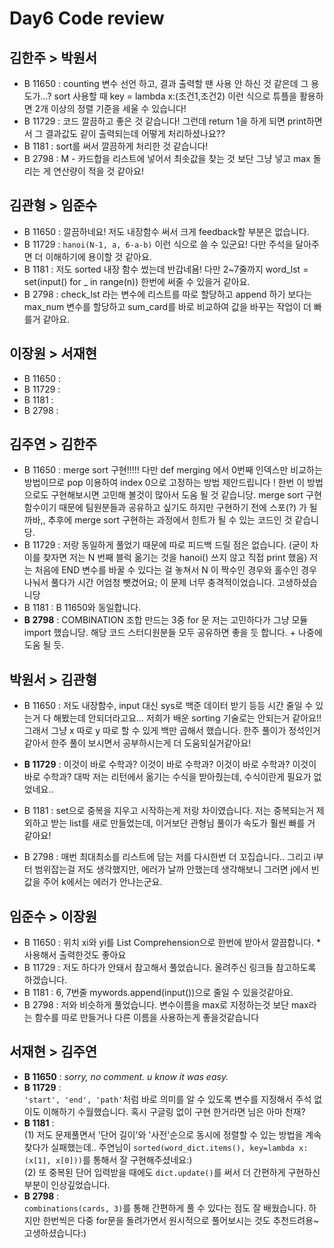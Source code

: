 # Day6 Code review

## 김한주 > 박원서
- B 11650 : counting 변수 선언 하고, 결과 출력할 땐 사용 안 하신 것 같은데 그 용도가...? sort 사용할 때 key = lambda x:(조건1,조건2) 이런 식으로 튜플을 활용하면 2개 이상의 정렬 기준을 세울 수 있습니다!
- B 11729 : 코드 깔끔하고 좋은 것 같습니다! 그런데 return 1을 하게 되면 print하면서 그 결과값도 같이 출력되는데 어떻게 처리하셨나요??
- B 1181 : sort를 써서 깔끔하게 처리한 것 같습니다!
- B 2798 : M - 카드합을 리스트에 넣어서 최솟값을 찾는 것 보단 그냥 넣고 max 돌리는 게 연산량이 적을 것 같아요!

## 김관형 > 임준수
- B 11650 : 깔끔하네요! 저도 내장함수 써서 크게 feedback할 부분은 없습니다.
- B 11729 : `hanoi(N-1, a, 6-a-b)` 이런 식으로 쓸 수 있군요! 다만 주석을 달아주면 더 이해하기에 용이할 것 같아요.
- B 1181 : 저도 sorted 내장 함수 썼는데 반갑네욤! 다만 2~7줄까지 word_lst = set(input() for _ in range(n)) 한번에 써줄 수 있을거 같아요.
- B 2798 : check_lst 라는 변수에 리스트를 따로 할당하고 append 하기 보다는 max_num 변수를 할당하고 sum_card를 바로 비교하여 값을 바꾸는 작업이 더 빠를거 같아요.

## 이장원 > 서재현
- B 11650 : 
- B 11729 :
- B 1181 :
- B 2798 :

## 김주연 > 김한주
- B 11650 : merge sort 구현!!!!! 다만 def merging 에서 0번째 인덱스만 비교하는 방법이므로 pop 이용하여 index 0으로 고정하는 방법 제안드립니다 ! 한번 이 방법으로도 구현해보시면 고민해 볼것이 많아서 도움 될 것 같습니당. merge sort 구현 함수이기 때문에 팀원분들과 공유하고 싶기도 하지만 구현하기 전에 스포(?) 가 될까바,, 추후에 merge sort 구현하는 과정에서 힌트가 될 수 있는 코드인 것 같습니당.
- B 11729 : 저랑 동일하게 풀었기 때문에 따로 피드백 드릴 점은 없습니다. (굳이 차이를 찾자면 저는 N 번째 블럭 옮기는 것을 hanoi() 쓰지 않고 직접 print 했음) 저는 처음에 END 변수를 바꿀 수 있다는 걸 놓쳐서 N 이 짝수인 경우와 홀수인 경우 나눠서 풀다가 시간 어엄청 뺏겼어요; 이 문제 너무 충격적이었습니다. 고생하셨습니당
- B 1181 : B 11650와 동일합니다. 
- **B 2798** : COMBINATION 조합 만드는 3중 for 문 저는 고민하다가 그냥 모듈 import 했습니당. 해당 코드 스터디원분들 모두 공유하면 좋을 듯 합니다. + 나중에 도움 될 듯.

## 박원서 > 김관형
- B 11650 : 저도 내장함수, input 대신 sys로 백준 데이터 받기 등등 시간 줄일 수 있는거 다 해봤는데 안되더라고요... 저희가 배운 sorting 기술로는 안되는거 같아요!! 그래서 그냥 x 따로 y 따로 할 수 있게 백만 곱해서 했습니다. 한주 풀이가 정석인거 같아서 한주 풀이 보시면서 공부하시는게 더 도움되실거같아요!

- **B 11729** : 이것이 바로 수학과? 이것이 바로 수학과? 이것이 바로 수학과? 이것이 바로 수학과? 대박 저는 리턴에서 옮기는 수식을 받아줬는데, 수식이란게 필요가 없었네요..
- B 1181 : set으로 중복을 지우고 시작하는게 저랑 차이였습니다. 저는 중복되는거 제외하고 받는 list를 새로 만들었는데, 이거보단 관형님 풀이가 속도가 훨씬 빠를 거 같아요!
- B 2798 : 매번 최대최소를 리스트에 담는 저를 다시한번 더 꼬집습니다.. 그리고 i부터 범위잡는걸 저도 생각했지만, 에러가 날까 안했는데 생각해보니 그러면 j에서 빈값을 주어 k에서는 에러가 안나는군요.

## 임준수 > 이장원
- B 11650 : 위치 xi와 yi를 List  Comprehension으로 한번에 받아서 깔끔합니다. *사용해서 출력한것도 좋아요
- B 11729 : 저도 하다가 안돼서 참고해서 풀었습니다. 올려주신 링크들 참고하도록 하겠습니다.
- B 1181 : 6, 7번줄 mywords.append(input())으로 줄일 수 있을것같아요.
- B 2798 : 저와 비슷하게 풀었습니다. 변수이름을 max로 지정하는것 보단 max라는 함수를 따로 만들거나 다른 이름을 사용하는게 좋을것같습니다

## 서재현 > 김주연
- **B 11650** : *sorry, no comment. u know it was easy.*
- **B 11729** : <br> `'start', 'end', 'path'`처럼 바로 의미를 알 수 있도록 변수를 지정해서 주석 없이도 이해하기 수월했습니다. 혹시 구글링 없이 구현 한거라면 님은 아마 천재?
- **B 1181** : <br> (1) 저도 문제풀면서 '단어 길이'와 '사전'순으로 동시에 정렬할 수 있는 방법을 계속 찾다가 실패했는데.. 주연님이 `sorted(word_dict.items(), key=lambda x: (x[1], x[0]))`를 통해서 잘 구현해주셨네요:)  <br> (2) 또 중복된 단어 입력받을 때에도 `dict.update()`를 써서 더 간편하게 구현하신 부분이 인상깊었습니다.
- **B 2798** : <br> `combinations(cards, 3)`를 통해 간편하게 풀 수 있다는 점도 잘 배웠습니다. 하지만 한번씩은 다중 for문을 돌려가면서 원시적으로 풀어보시는 것도 추천드려용~ 고생하셨습니다:)
